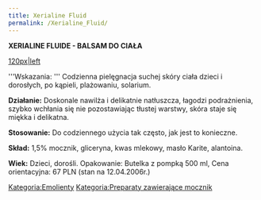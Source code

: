 ```yaml
---
title: Xerialine Fluid
permalink: /Xerialine_Fluid/
---
```


**XERIALINE FLUIDE - BALSAM DO CIAŁA**

[120px|left](/Grafika:FLUIDE_XERIALINE.jpg "wikilink")

'''Wskazania: ''' Codzienna pielęgnacja suchej skóry ciała dzieci i dorosłych, po kąpieli, plażowaniu, solarium.

**Działanie:** Doskonale nawilża i delikatnie natłuszcza, łagodzi podrażnienia, szybko wchłania się nie pozostawiając tłustej warstwy, skóra staje się miękka i delikatna.

**Stosowanie:** Do codziennego użycia tak często, jak jest to konieczne.

**Skład:** 1,5% mocznik, gliceryna, kwas mlekowy, masło Karite, alantoina.

**Wiek:** Dzieci, dorośli. Opakowanie: Butelka z pompką 500 ml, Cena orientacyjna: 67 PLN (stan na 12.04.2006r.)

[Kategoria:Emolienty](/Kategoria:Emolienty "wikilink") [Kategoria:Preparaty zawierające mocznik](/Kategoria:Preparaty_zawierające_mocznik "wikilink")